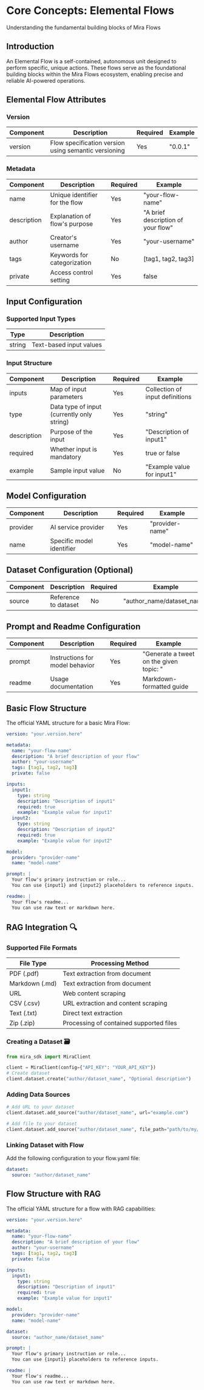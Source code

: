 # Core Concepts: Elemental Flows

Understanding the fundamental building blocks of Mira Flows

## Introduction

An Elemental Flow is a self-contained, autonomous unit designed to perform specific, unique actions. These flows serve as the foundational building blocks within the Mira Flows ecosystem, enabling precise and reliable AI-powered operations.

## Elemental Flow Attributes

### Version

| Component | Description | Required | Example |
|-----------|-------------|-----------|----------|
| version | Flow specification version using semantic versioning | Yes | "0.0.1" |

### Metadata

| Component | Description | Required | Example |
|-----------|-------------|-----------|----------|
| name | Unique identifier for the flow | Yes | "your-flow-name" |
| description | Explanation of flow's purpose | Yes | "A brief description of your flow" |
| author | Creator's username | Yes | "your-username" |
| tags | Keywords for categorization | No | [tag1, tag2, tag3] |
| private | Access control setting | Yes | false |

## Input Configuration

### Supported Input Types

| Type | Description |
|------|-------------|
| string | Text-based input values |

### Input Structure

| Component | Description | Required | Example |
|-----------|-------------|-----------|----------|
| inputs | Map of input parameters | Yes | Collection of input definitions |
| type | Data type of input (currently only string) | Yes | "string" |
| description | Purpose of the input | Yes | "Description of input1" |
| required | Whether input is mandatory | Yes | true or false |
| example | Sample input value | No | "Example value for input1" |

## Model Configuration

| Component | Description | Required | Example |
|-----------|-------------|-----------|----------|
| provider | AI service provider | Yes | "provider-name" |
| name | Specific model identifier | Yes | "model-name" |

## Dataset Configuration (Optional)

| Component | Description | Required | Example |
|-----------|-------------|-----------|----------|
| source | Reference to dataset | No | "author_name/dataset_name" |

## Prompt and Readme Configuration

| Component | Description | Required | Example |
|-----------|-------------|-----------|----------|
| prompt | Instructions for model behavior | Yes | "Generate a tweet on the given topic: " |
| readme | Usage documentation | Yes | Markdown-formatted guide |

## Basic Flow Structure

The official YAML structure for a basic Mira Flow:

```yaml
version: "your.version.here"

metadata:
  name: "your-flow-name"
  description: "A brief description of your flow"
  author: "your-username"
  tags: [tag1, tag2, tag3]
  private: false

inputs:
  input1:
    type: string
    description: "Description of input1"
    required: true
    example: "Example value for input1"
  input2:
    type: string
    description: "Description of input2"
    required: true
    example: "Example value for input2"

model:
  provider: "provider-name"
  name: "model-name"

prompt: |
  Your flow's primary instruction or role...
  You can use {input1} and {input2} placeholders to reference inputs.

readme: |
  Your flow's readme...
  You can use raw text or markdown here.
```

## RAG Integration 🔍

### Supported File Formats

| File Type | Processing Method |
|-----------|------------------|
| PDF (.pdf) | Text extraction from document |
| Markdown (.md) | Text extraction from document |
| URL | Web content scraping |
| CSV (.csv) | URL extraction and content scraping |
| Text (.txt) | Direct text extraction |
| Zip (.zip) | Processing of contained supported files |

### Creating a Dataset 🗃️

```python
from mira_sdk import MiraClient

client = MiraClient(config={"API_KEY": "YOUR_API_KEY"})
# Create dataset
client.dataset.create("author/dataset_name", "Optional description")
```

### Adding Data Sources

```python
# Add URL to your dataset
client.dataset.add_source("author/dataset_name", url="example.com")

# Add file to your dataset
client.dataset.add_source("author/dataset_name", file_path="path/to/my/file.csv")
```

### Linking Dataset with Flow

Add the following configuration to your flow.yaml file:

```yaml
dataset:
  source: "author/dataset_name"
```

## Flow Structure with RAG

The official YAML structure for a flow with RAG capabilities:

```yaml
version: "your.version.here"

metadata:
  name: "your-flow-name"
  description: "A brief description of your flow"
  author: "your-username"
  tags: [tag1, tag2, tag3]
  private: false

inputs:
  input1:
    type: string
    description: "Description of input1"
    required: true
    example: "Example value for input1"

model:
  provider: "provider-name"
  name: "model-name"

dataset:
  source: "author_name/dataset_name"

prompt: |
  Your flow's primary instruction or role...
  You can use {input1} placeholders to reference inputs.

readme: |
  Your flow's readme...
  You can use raw text or markdown here.

